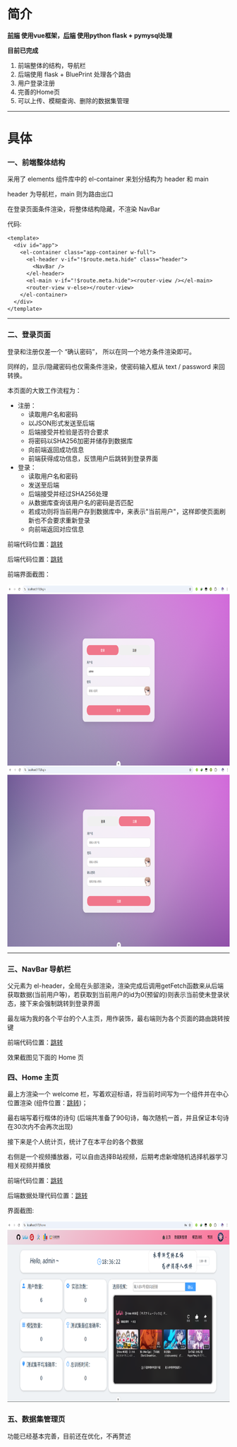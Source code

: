 # 简介

**[前端](../vue/) 使用vue框架，[后端](../flask/) 使用python flask + pymysql处理**  

**目前已完成**
1. 前端整体的结构，导航栏
2. 后端使用 flask + BluePrint 处理各个路由
3. 用户登录注册
4. 完善的Home页
5. 可以上传、模糊查询、删除的数据集管理

  ---
# 具体
### 一、前端整体结构
采用了 elements 组件库中的 el-container 来划分结构为 header 和 main 

header 为导航栏，main 则为路由出口

在登录页面条件渲染，将整体结构隐藏，不渲染 NavBar

代码:
```vue
<template>
  <div id="app">
    <el-container class="app-container w-full">
      <el-header v-if="!$route.meta.hide" class="header">
        <NavBar />
      </el-header>
      <el-main v-if="!$route.meta.hide"><router-view /></el-main>
      <router-view v-else></router-view>
    </el-container>
  </div>
</template>
```
---
### 二、登录页面
登录和注册仅差一个 “确认密码”， 所以在同一个地方条件渲染即可。

同样的，显示/隐藏密码也仅需条件渲染，使密码输入框从 text / password 来回转换。

本页面的大致工作流程为：

- 注册：
  - 读取用户名和密码
  - 以JSON形式发送至后端
  - 后端接受并检验是否符合要求
  - 将密码以SHA256加密并储存到数据库
  - 向前端返回成功信息
  - 前端获得成功信息，反馈用户后跳转到登录界面
- 登录：
  - 读取用户名和密码
  - 发送至后端
  - 后端接受并经过SHA256处理
  - 从数据库查询该用户名的密码是否匹配
  - 若成功则将当前用户存到数据库中，来表示"当前用户"，这样即使页面刷新也不会要求重新登录
  - 向前端返回对应信息

前端代码位置：[跳转](../vue/src/views/Login.vue)  

后端代码位置：[跳转](../flask/user/login.py)

前端界面截图：
<div style="display:flex; flex-direction: column;">
<img src = "../assets/image/login.png" width="800px" height="410px">
<img src = "../assets/image/register.png" width="800px" height="410px">
</div>


---

### 三、NavBar 导航栏

父元素为 el-header，全局在头部渲染，渲染完成后调用getFetch函数来从后端获取数据(当前用户等)，若获取到当前用户的id为0(预留的)则表示当前使未登录状态，接下来会强制跳转到登录界面

最左端为我的各个平台的个人主页，用作装饰，最右端则为各个页面的路由跳转按键

前端代码位置：[跳转](../vue/src/components/NavBar.vue)

效果截图见下面的 Home 页

### 四、Home 主页

最上方渲染一个 welcome 栏，写着欢迎标语，将当前时间写为一个组件并在中心位置渲染 (组件位置：[跳转](../vue/src/components/myClock.vue))；

最右端写着行楷体的诗句 (后端共准备了90句诗，每次随机一首，并且保证本句诗在30次内不会再次出现)

接下来是个人统计页，统计了在本平台的各个数据

右侧是一个视频播放器，可以自由选择B站视频，后期考虑新增随机选择机器学习相关视频并播放

前端代码位置：[跳转](../vue/src/views/Home.vue)

后端数据处理代码位置：[跳转](../flask/user/get_data.py)

界面截图:

<img src = ../assets/image/home.png width="800" height = "410">

### 五、数据集管理页

功能已经基本完善，目前还在优化，不再赘述